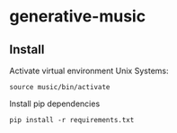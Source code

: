 # generative-music

## Install

Activate virtual environment
Unix Systems:
```
source music/bin/activate
```

Install pip dependencies
```
pip install -r requirements.txt
```